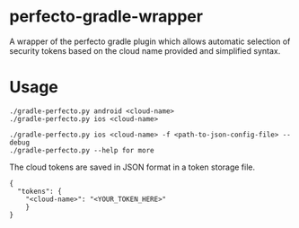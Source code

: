 # perfecto-gradle-wrapper
A wrapper of the perfecto gradle plugin which allows automatic selection of security tokens based on the cloud name provided and simplified syntax.

# Usage
```
./gradle-perfecto.py android <cloud-name>
./gradle-perfecto.py ios <cloud-name>

./gradle-perfecto.py ios <cloud-name> -f <path-to-json-config-file> --debug
./gradle-perfecto.py --help for more
```

The cloud tokens are saved in JSON format in a token storage file.
```
{
  "tokens": {
    "<cloud-name>": "<YOUR_TOKEN_HERE>"
    }
}
```
